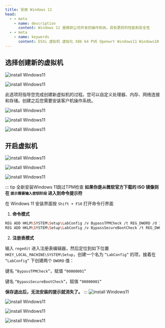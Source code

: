 ```yaml
---
title: 安装 Windows 11
head:
  - - meta
    - name: description
      content: Windows 11 是微软公司开发的操作系统，具有更好的性能和安全性
  - - meta
    - name: keywords
      content: ESXi 虚拟机 虚拟化 X86 64 PVE Openwrt Windows11 Windows10 Windows12
---
```


<Links :items="[
{ name: '官网下载 Windows 11', icon:'logos:microsoft-windows-icon', link: 'https://www.microsoft.com/zh-cn/software-download/windows11', alt: 'win11 logo' },
]" />

## 选择创建新的虚拟机

![install Windows11](https://i.theojs.cn/docs/20240421192959.webp '创建新的虚拟机')

![install Windows11](https://i.theojs.cn/docs/20240421193033.webp '创建新的虚拟机')

此选项将指导您完成创建新虚拟机的过程。您可以自定义处理器、内存、网络连接和存储。创建之后您需要安装客户机操作系统。

![install Windows11](https://i.theojs.cn/docs/20240421193110.webp '填写虚拟机的相关信息')

![install Windows11](https://i.theojs.cn/docs/20240421193200.webp '选择虚拟机存储位置')

![install Windows11](https://i.theojs.cn/docs/20240421193238.webp '配置虚拟机的内存，CPU等')

## 开启虚拟机

![install Windows11](https://i.theojs.cn/docs/20240421193304.webp)

![install Windows11](https://i.theojs.cn/docs/20240421193558.webp)

![install Windows11](https://i.theojs.cn/docs/20240421193618.webp)

::: tip 全新安装Windows 11跳过TPM检查
**如果你是从微软官方下载的 ISO 镜像则在 `提示需要输入密钥阶段` 进入到命令提示符**

在 Windows 11 安装界面按 `Shift + F10` 打开命令行界面

1. **命令模式**

```sh
REG ADD HKLM\SYSTEM\Setup\LabConfig /v BypassTPMCheck /t REG_DWORD /d 1
REG ADD HKLM\SYSTEM\Setup\LabConfig /v BypassSecureBootCheck /t REG_DWORD /d 1
```

2. **注册表模式**

输入 `regedit` 进入注册表编辑器，然后定位到如下位置 `HKEY_LOCAL_MACHINE\SYSTEM\Setup`，创建一个名为 `“LabConfig”` 的项，接着在 `“LabConfig”` 下创建两个 `DWORD` 值：

键名 `“BypassTPMCheck”`，赋值 `“00000001”`

键名 `“BypassSecureBootCheck”`，赋值 `“00000001”`

**保存退出后，无法安装的提示就消失了。**
:::
![install Windows11](https://i.theojs.cn/docs/20240421194515.webp)

![install Windows11](https://i.theojs.cn/docs/20240421194619.webp)

![install Windows11](https://i.theojs.cn/docs/20240421194638.webp '选择自定义')

![install Windows11](https://i.theojs.cn/docs/20240421194724.webp '直接下一步系统会自动分区 安装完会自动重启即可')
